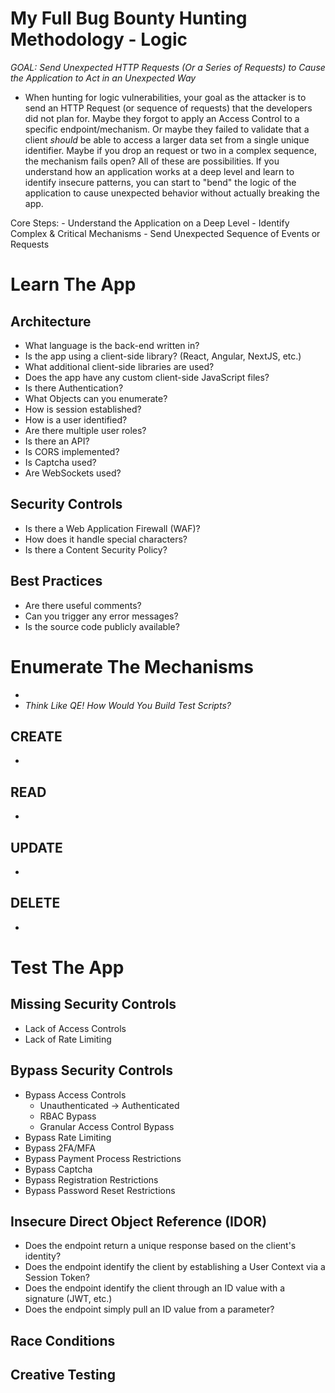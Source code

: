 # My Full Bug Bounty Hunting Methodology - Logic

*GOAL: Send Unexpected HTTP Requests (Or a Series of Requests) to Cause the Application to Act in an Unexpected Way*

- When hunting for logic vulnerabilities, your goal as the attacker is to send an HTTP Request (or sequence of requests) that the developers did not plan for.  Maybe they forgot to apply an Access Control to a specific endpoint/mechanism.  Or maybe they failed to validate that a client *should* be able to access a larger data set from a single unique identifier.  Maybe if you drop an request or two in a complex sequence, the mechanism fails open?  All of these are possibilities.  If you understand how an application works at a deep level and learn to identify insecure patterns, you can start to "bend" the logic of the application to cause unexpected behavior without actually breaking the app.

Core Steps:
    - Understand the Application on a Deep Level
    - Identify Complex & Critical Mechanisms
    - Send Unexpected Sequence of Events or Requests

# Learn The App

## Architecture

- What language is the back-end written in?
- Is the app using a client-side library? (React, Angular, NextJS, etc.)
- What additional client-side libraries are used? 
- Does the app have any custom client-side JavaScript files?
- Is there Authentication?
- What Objects can you enumerate?
- How is session established?
- How is a user identified?
- Are there multiple user roles?
- Is there an API?
- Is CORS implemented?
- Is Captcha used?
- Are WebSockets used?

## Security Controls

- Is there a Web Application Firewall (WAF)?
- How does it handle special characters?
- Is there a Content Security Policy?

## Best Practices

- Are there useful comments?
- Can you trigger any error messages?
- Is the source code publicly available?

# Enumerate The Mechanisms

- 
- *Think Like QE! How Would You Build Test Scripts?*

## CREATE
- 

## READ
- 

## UPDATE
- 

## DELETE
- 

# Test The App

## Missing Security Controls

- Lack of Access Controls
- Lack of Rate Limiting

## Bypass Security Controls

- Bypass Access Controls
    - Unauthenticated -> Authenticated
    - RBAC Bypass
    - Granular Access Control Bypass
- Bypass Rate Limiting
- Bypass 2FA/MFA
- Bypass Payment Process Restrictions
- Bypass Captcha
- Bypass Registration Restrictions
- Bypass Password Reset Restrictions

## Insecure Direct Object Reference (IDOR)

- Does the endpoint return a unique response based on the client's identity?
- Does the endpoint identify the client by establishing a User Context via a Session Token?
- Does the endpoint identify the client through an ID value with a signature (JWT, etc.)
- Does the endpoint simply pull an ID value from a parameter?

## Race Conditions


## Creative Testing